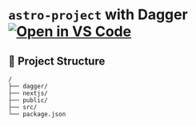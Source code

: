 # `astro-project` with Dagger [![Open in VS Code](https://img.shields.io/badge/open%20in-VS%20Code-blue?logo=visual-studio-code)](vscode://vscode.git/clone?url=https://github.com/fprotazio/astro-project.git)

## 🚀 Project Structure

```text
/
├── dagger/
├── nextjs/
├── public/
├── src/
└── package.json
```